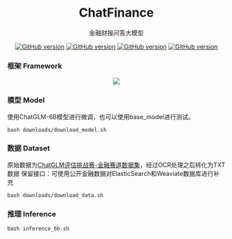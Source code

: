<p align="center">
  <h1 align="center">ChatFinance</h3>
  <p align="center">金融财报问答大模型</p>
  <p align="center">
  </p>
  <p align="center">
    <a href="https://github.com/KylinC/ChatFinance"><img src="https://img.shields.io/badge/release-v0.0.1-blue" alt="GitHub version"></a>
    <a href="https://github.com/KylinC/ChatFinance"><img src="https://img.shields.io/badge/ROCm-v5.5-orange" alt="GitHub version"></a>
    <a href="https://github.com/KylinC/ChatFinance"><img src="https://img.shields.io/badge/elasticsearch-v8.9.0-yellowgreen" alt="GitHub version"></a>
    <a href="https://github.com/KylinC/eMarkDown"><img src="https://img.shields.io/badge/weaviate-v1.19.5-lightgrey" alt="GitHub version"></a>
  </p>
</p>


### 框架 Framework 



<div align="center"><img src="http://kylinhub.oss-cn-shanghai.aliyuncs.com/uPic/CF.png" style="width=40%;"/></div>

### 模型 Model
使用ChatGLM-6B模型进行微调，也可以使用base_model进行测试。

```
bash downloads/download_model.sh
```

### 数据 Dataset

原始数据为[ChatGLM评估挑战赛-金融赛道数据集](https://modelscope.cn/datasets/modelscope/chatglm_llm_fintech_raw_dataset/summary)，经过OCR处理之后转化为TXT数据
保留接口：可使用公开金融数据对ElasticSearch和Weaviate数据库进行补充

```
bash downloads/download_data.sh
```


### 推理 Inference


```
bash inference_6b.sh
```








